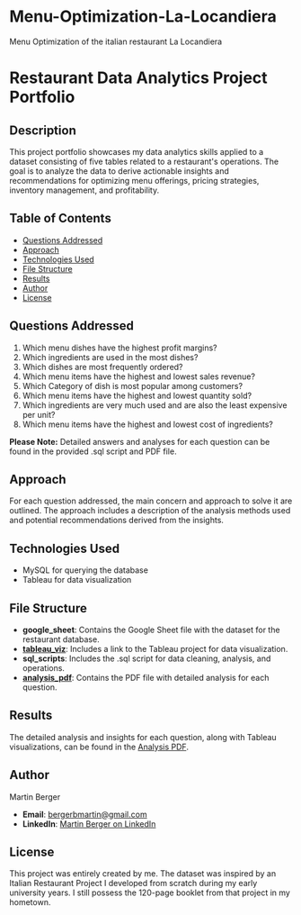# Menu-Optimization-La-Locandiera
Menu Optimization of the italian restaurant La Locandiera


# Restaurant Data Analytics Project Portfolio

## Description
This project portfolio showcases my data analytics skills applied to a dataset consisting of five tables related to a restaurant's operations. The goal is to analyze the data to derive actionable insights and recommendations for optimizing menu offerings, pricing strategies, inventory management, and profitability.

## Table of Contents
- [Questions Addressed](#questions-addressed)
- [Approach](#approach)
- [Technologies Used](#technologies-used)
- [File Structure](#file-structure)
- [Results](#results)
- [Author](#author)
- [License](#license)

## Questions Addressed
1. Which menu dishes have the highest profit margins?
2. Which ingredients are used in the most dishes?
3. Which dishes are most frequently ordered?
4. Which menu items have the highest and lowest sales revenue?
5. Which Category of dish is most popular among customers?
6. Which menu items have the highest and lowest quantity sold?
7. Which ingredients are very much used and are also the least expensive per unit?
8. Which menu items have the highest and lowest cost of ingredients?
   
**Please Note:** Detailed answers and analyses for each question can be found in the provided .sql script and PDF file.


## Approach
For each question addressed, the main concern and approach to solve it are outlined. The approach includes a description of the analysis methods used and potential recommendations derived from the insights.


## Technologies Used
- MySQL for querying the database
- Tableau for data visualization


## File Structure
- **google_sheet**: Contains the Google Sheet file with the dataset for the restaurant database.
- **[tableau_viz](link-to-tableau-viz)**: Includes a link to the Tableau project for data visualization.
- **sql_scripts**: Includes the .sql script for data cleaning, analysis, and operations.
- **[analysis_pdf](link-to-pdf)**: Contains the PDF file with detailed analysis for each question.



## Results
The detailed analysis and insights for each question, along with Tableau visualizations, can be found in the [Analysis PDF](link-to-pdf-file).

## Author
Martin Berger  
- **Email**: bergerbmartin@gmail.com
- **LinkedIn**: [Martin Berger on LinkedIn](https://www.linkedin.com/in/mbberger)

## License
This project was entirely created by me. The dataset was inspired by an Italian Restaurant Project I developed from scratch during my early university years. I still possess the 120-page booklet from that project in my hometown.


